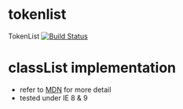 tokenlist
=========

TokenList [![Build Status](https://travis-ci.org/geastwood/tokenlist.svg?branch=master)](https://travis-ci.org/geastwood/tokenlist)

# **classList** implementation
- refer to [MDN](https://developer.mozilla.org/en-US/docs/Web/API/Element.classList) for more detail
- tested under IE 8 & 9
